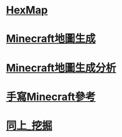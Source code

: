 # [HexMap](https://zhuanlan.zhihu.com/p/54640839) 
# [Minecraft地圖生成](https://zhuanlan.zhihu.com/p/43566129)
# [Minecraft地圖生成分析](https://zhuanlan.zhihu.com/p/43389023)
# [手寫Minecraft參考](https://zhuanlan.zhihu.com/p/28730967)
# [同上_挖掘](https://zhuanlan.zhihu.com/p/30275469)
